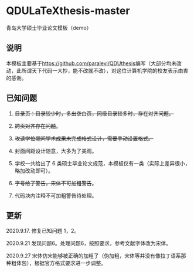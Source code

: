 # QDULaTeXthesis-master
青岛大学硕士毕业论文模板（demo）

## 说明


本模板主要基于<https://github.com/paralevi/QDUthesis>编写（大部分均未改动，此所谓天下代码一大抄，能不改就不改），对这位计算机学院的校友表示由衷 的感谢。


## 已知问题

1) ~~目录页：目录较少时，多出空白页，同级目录较多时，存在对齐问题。~~

2) ~~跨页对齐存在问题~~。

3) ~~攻读学位期间学术成果未完成格式设计，需要手动设置格式。~~

4) 封面间距设计随意，大多为了美观。 

5) 学校一共给出了 6 类硕士毕业论文规范，本模板仅有一类（实际上差异很小， 略加改动即可）。

6) ~~字号给了警告，宋体不可加粗警告~~。

7) 代码块内注释不可加粗警告待处理。

## 更新

2020.9.17. 修复已知问题  1，2。

2020.9.21 发现问题6。处理问题6，按照要求，参考文献字体改为宋体。

2020.9.27 宋体仿宋能够被正确的加粗了（伪加粗，宋体等并没有像拉丁语系那种粗体包），根据官方格式要求进一步调整。

